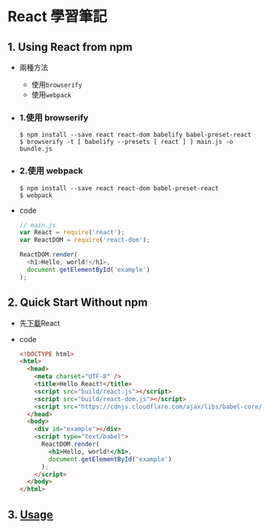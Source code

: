 # React 學習筆記

## 1. Using React from npm
  * 兩種方法
    * 使用`browserify`
    * 使用`webpack`
  * ### 1.使用 browserify
    ```
    $ npm install --save react react-dom babelify babel-preset-react
    $ browserify -t [ babelify --presets [ react ] ] main.js -o bundle.js
    ```

  * ### 2.使用 webpack
    ```
    $ npm install --save react react-dom babel-preset-react
    $ webpack
    ```

  * code
    ```javascript
    // main.js
    var React = require('react');
    var ReactDOM = require('react-dom');

    ReactDOM.render(
      <h1>Hello, world!</h1>,
      document.getElementById('example')
    );
    ```

## 2. Quick Start Without npm
  * 先[下載](http://facebook.github.io/react/downloads.html)React
  * code

    ```html
    <!DOCTYPE html>
    <html>
      <head>
        <meta charset="UTF-8" />
        <title>Hello React!</title>
        <script src="build/react.js"></script>
        <script src="build/react-dom.js"></script>
        <script src="https://cdnjs.cloudflare.com/ajax/libs/babel-core/5.8.23/browser.min.js"></script>
      </head>
      <body>
        <div id="example"></div>
        <script type="text/babel">
          ReactDOM.render(
            <h1>Hello, world!</h1>,
            document.getElementById('example')
          );
        </script>
      </body>
    </html>
    ```

## 3. [Usage](https://github.com/deleav/react-test/blob/master/Usage.md)
